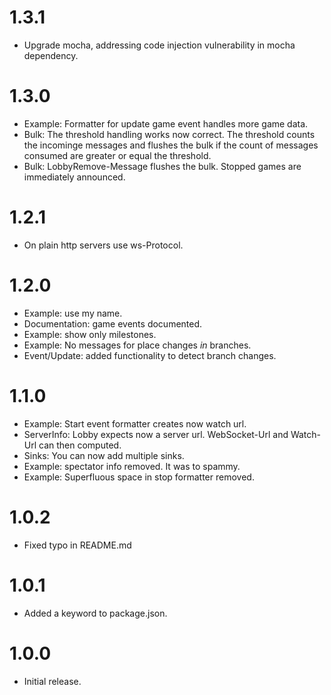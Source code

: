 # 1.3.1

* Upgrade mocha, addressing code injection vulnerability in mocha dependency.

# 1.3.0

* Example: Formatter for update game event handles more game data.
* Bulk: The threshold handling works now correct. The threshold counts the incominge messages and flushes the bulk if the count of messages consumed are greater or equal the threshold.
* Bulk: LobbyRemove-Message flushes the bulk. Stopped games are immediately announced.

# 1.2.1

* On plain http servers use ws-Protocol.

# 1.2.0

* Example: use my name.
* Documentation: game events documented.
* Example: show only milestones.
* Example: No messages for place changes *in* branches.
* Event/Update: added functionality to detect branch changes.

# 1.1.0

* Example: Start event formatter creates now watch url.
* ServerInfo: Lobby expects now a server url. WebSocket-Url and Watch-Url can then computed.
* Sinks: You can now add multiple sinks.
* Example: spectator info removed. It was to spammy.
* Example: Superfluous space in stop formatter removed.

# 1.0.2

* Fixed typo in README.md

# 1.0.1

* Added a keyword to package.json.

# 1.0.0

* Initial release.
